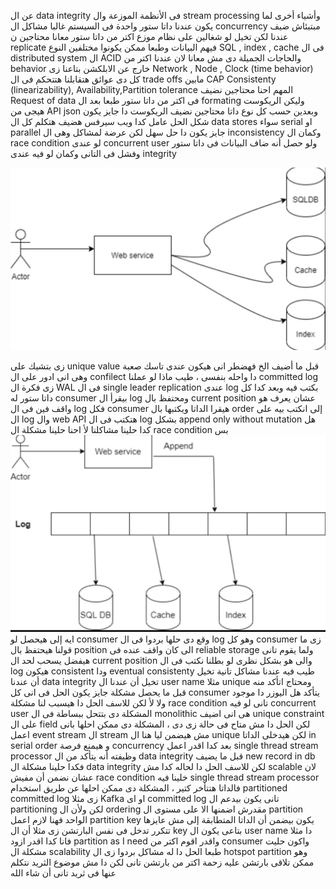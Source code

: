 
عن ال data integrity فى الأنظمة الموزعة وال stream processing وأشياء أخرى 
لما يكون عندنا داتا ستور واحدة فى السيستم غالبا مشاكل ال concurrency مبتبئاش ضيف عندنا لكن تخيل لو شغالين على نظام موزع اكتر من داتا ستور معانا محتاجين ن replicate فيهم البيانات وطبعا ممكن يكونوا مختلفين
النوع SQL , index , cache فى ال distributed system ال ACID والحاجات الجميلة دى مش معانا لان عندنا اكتر من behavior خارج عن الابلكشن بتاعنا زى 
Network , Node , Clock (time behavior)
كل دى عوائق هتقابلنا هتتحكم فى ال trade offs مابين CAP
Consistenty (linearizability), Availability,Partition tolerance 
المهم احنا محتاجين نضيف Request of data فى اكتر من داتا ستور طبعا بعد ال formating وليكن الريكوست هيجى من API json وبعدين حسب كل نوع داتا محتاجين نضيف الريكوست دا
جايز يكون شكل الحل عامل كدا ويب سيرفس هضيف هتكلم كل ال data stores سواء serial  او parallel جايز يكون دا حل سهل لكن عرضة لمشاكل وهى ال inconsistency وكمان ال race condition لو عندى concurrent user ولو حصل أنه ضاف البيانات فى داتا ستور وفشل فى التانى وكمان لو فيه عندى integrity 

![Diagram](/public/blog-1-1.jpg)

زى بتشيك على unique value قبل ما أضيف الخ فهضطر انى هيكون عندى تاسك صعبة وهى انى ادور على ال confilect دا واحله بنفسى ، طيب ماذا لو عملنا committed log زى فكرة ال WAL فى ال single leader replication عندى log بكتب فيه وبعد كدا كل داتا ستور له consumer بيقرأ ال log
ومحتفظ بال current position عشان يعرف هو واقف فين فى ال log فكل consumer هيقرا الداتا ويكتبها بال order إلى انكتب بيه على ال log وال web API هتكتب فى ال log بشكل append only without mutation هل كدا حلينا مشاكلنا لأ احنا حلينا مشكلة ال race condition بس 
![Diagram](/public/blog-1-2.jpg)
ايه إلى هيحصل لو consumer وقع دى حلها بردوا فى ال log وهو كل consumer زى ما قولنا هيحتفظ بال position الى كان واقف عنده فى reliable storage ولما يقوم تانى هيفضل يسحب لحد ال current position والى هو بشكل نظرى لو بطلنا نكتب فى ال log هيكون consistent ودا eventual consistenty
طيب فيه عندنا مشاكل تانية تخيل أن عندنا data integrity تخيل أن عندنا ال user name مثلا unique ومحتاج اتأكد منه قبل ما يحصل مشكلة جايز يكون الحل فى انى كل consumer يتأكد هل اليوزر دا موجود ولا لأ لكن للاسف الحل دا هيسبب لنا مشكلة race condition تانى لو فيه concurrent user
المشكلة دى بتتحل ببساطة فى ال monolithic هى انى اضيف unique constraint على ال field لكن الحل دا مش متاح فى حالة زى دى ، المشكلة دى ممكن احلها بانى اعمل event stream ال stream مش هيضمن ليا هنا ال unique لكن هيدخلى الداتا in serial order و هيمنع فرصة concurrency
بعد كدا اقدر اعمل single thread stream processor وظيفته أنه يتأكد من ال data integrity قبل ما يضيف new record in db فكدا حلينا مشكلة ال data integrity لكن للاسف الحل دا لحاله كدا مش scalable لان عشان نضمن أن مفيش race condition خلينا فيه single thread stream processor
فالداتا هتتأخر كتير ، المشكلة دى ممكن احلها عن طريق استخدام partitioned committed log زى مثلا Kafka او اى committed log تانى يكون بيدعم ال partitioning لكن ولأن ال ordering مقدرش اضمنها الا على مستوى ال partition الواحد فهنا لازم اعمل partition key
يكون بيضمن أن الداتا المتطابقة إلى مش عايزها تتكرر تدخل فى نفس البارتشن زى مثلا أن ال key بتاعى يكون ال user name دا مثلا فانا كدا اقدر ازود partition as I need واقدر اقوم اكتر من consumer واكون حليت مشكلة ال scalability طبعا الحل دا له مشاكل بردوا زى ال hotspot partition
وهو ممكن تلاقى بارتشن عليه زحمة اكتر من بارتشن تانى لكن دا مش موضوع الثريد نتكلم عنها فى ثريد تانى أن شاء الله

